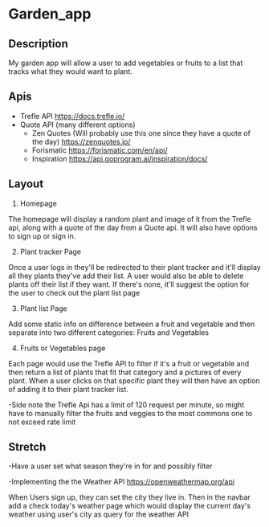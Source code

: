 # Garden_app
## Description
My garden app will allow a user to add vegetables or fruits to a list that tracks what they would want to plant.

## Apis
- Trefle API https://docs.trefle.io/
- Quote API (many different options)
  -   Zen Quotes (Will probably use this one since they have a quote of the day) https://zenquotes.io/ 
  -   Forismatic https://forismatic.com/en/api/
  -   Inspiration https://api.goprogram.ai/inspiration/docs/

## Layout
1. Homepage

The homepage will display a random plant and image of it from the Trefle api, along with a quote of the day from a Quote api. It will also have options to sign up or sign in.

2. Plant tracker Page

Once a user logs in they'll be redirected to their plant tracker and it'll display all they plants they've add their list. A user would also be able to delete plants off their list if they want. If there's none, it'll suggest the option for the user to check out the plant list page

3. Plant list Page

Add some static info on difference between a fruit and vegetable and then separate into two different categories: Fruits and Vegetables

 4. Fruits or Vegetables page

Each page would use the Trefle API to filter if it's a fruit or vegetable and then return a list of plants that fit that category and a pictures of every plant. When a user clicks on that specific plant they will then have an option of adding it to their plant tracker list.

-Side note the Trefle Api has a limit of 120 request per minute, so might have to manually filter the fruits and veggies to the most commons one to not exceed rate limit

## Stretch
-Have a user set what season they're in for and possibly filter

-Implementing the the Weather API https://openweathermap.org/api

When Users sign up, they can set the city they live in. Then in the navbar add a check today's weather page which would display the current day's weather using user's city as query for the weather API
